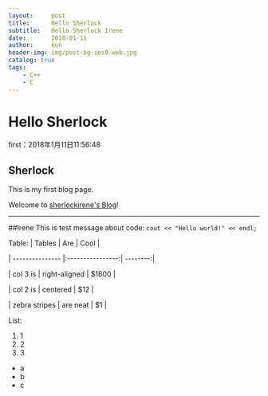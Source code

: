 ```yaml
---
layout:     post
title:      Hello Sherlock
subtitle:   Hello Sherlock Irene
date:       2018-01-11
author:     kun
header-img: img/post-bg-ios9-web.jpg
catalog: true
tags:
    - C++
    - C
---
```



# Hello Sherlock

first：2018年1月11日11:56:48

## Sherlock
This is my first blog page.

Welcome to [sherlockirene's Blog](https://sherlockirene.github.io)!
***
##Irene
This is test message about code:
`cout << "Hello world!" << endl;`

Table:
| Tables        | Are           | Cool  |

| --------------- |:----------------:| --------:|

| col 3 is           | right-aligned | $1600 |

| col 2 is           | centered        |   $12   |

| zebra stripes | are neat         |    $1    |

List:
1.  1
2.  2
3.  3

* a
* b
* c
